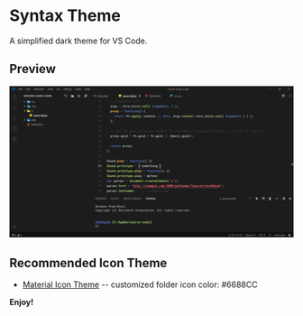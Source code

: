 # Syntax Theme
A simplified dark theme for VS Code.

## Preview
![Screenshot](https://github.com/XephAlpha/Syntax-Theme/blob/master/img/screenshot.PNG)

## Recommended Icon Theme
- [Material Icon Theme](https://marketplace.visualstudio.com/items?itemName=PKief.material-icon-theme)
-- customized folder icon color: #6688CC

**Enjoy!**
